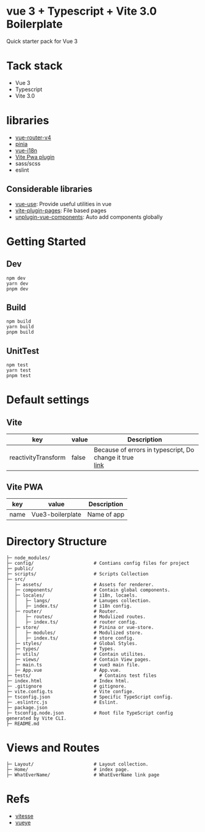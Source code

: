 # vue 3 + Typescript + Vite 3.0 Boilerplate
Quick starter pack for Vue 3

# Tack stack
- Vue 3
- Typescript
- Vite 3.0

# libraries
- [vue-router-v4](https://router.vuejs.org/)
- [pinia](https://pinia.vuejs.org/)
- [vue-i18n](https://kazupon.github.io/vue-i18n/)
- [Vite Pwa plugin](https://vite-plugin-pwa.netlify.app/)
- sass/scss
- eslint

## Considerable libraries
- [vue-use](https://github.com/antfu/vueuse): Provide useful utilities in vue 
- [vite-plugin-pages](https://github.com/hannoeru/vite-plugin-pages): File based pages
- [unplugin-vue-components](https://github.com/antfu/unplugin-vue-components): Auto add components globally

# Getting Started
## Dev
```shell
npm dev
yarn dev
pnpm dev
```
## Build
```shell
npm build
yarn build
pnpm build
```
## UnitTest
```
npm test
yarn test
pnpm test
```

# Default settings
## Vite
| key                 | value | Description                                                                                                             |
|---------------------|-------|-------------------------------------------------------------------------------------------------------------------------|
| reactivityTransform | false | Because of errors in typescript, Do change it true <br>[link](https://vuejs.org/guide/extras/reactivity-transform.html) |

## Vite PWA
| key   | value             | Description |
|-------|-------------------|-------------|
| name  | Vue3-boilerplate  | Name of app |

# Directory Structure
```
├─ node_modules/
├─ config/                      # Contians config files for project
├─ public/
├─ scripts/                     # Scripts Collection
├─ src/
│  ├─ assets/                   # Assets for renderer.
│  ├─ components/               # Contain global components.
│  ├─ locales/                  # i18n, locaels.
│  │   ├─ langs/                # Lanuges collection.
│  │   ├─ index.ts/             # i18n config.
│  ├─ router/                   # Router.
│  │   ├─ routes/               # Modulized routes.
│  │   ├─ index.ts/             # router config.
│  ├─ store/                    # Pinina or vue-store.
│  │   ├─ modules/              # Modulized store.
│  │   ├─ index.ts/             # store config.
│  ├─ styles/                   # Global Styles.
│  ├─ types/                    # Types.
│  ├─ utils/                    # Contain utilites.
│  ├─ views/                    # Contain View pages.
│  ├─ main.ts                   # vue3 main file.
│  ├─ App.vue                   # App.vue.
├─ tests/                         # Contains test files
├─ index.html                   # Index html.
├─ .gitignore                   # gitignore.
├─ vite.config.ts               # Vite confige.
├─ tsconfig.json                # Specific TypeScript config.
├─ .eslintrc.js                 # Eslint.
├─ package.json 
├─ tsconfig.node.json           # Root file TypeScript config generated by Vite CLI.
├─ README.md    
```

# Views and Routes 
```
├─ Layout/                      # Layout collection.
├─ Home/                        # index page.
├─ WhatEverName/                # WhatEverName link page
```

# Refs
- [vitesse](https://github.com/antfu/vitesse)
- [vueye](https://github.com/boussadjra/vueye/blob/main/vite.config.ts)

